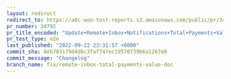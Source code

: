```yaml
---
layout: redirect
redirect_to: https://a8c-woo-test-reports.s3.amazonaws.com/public/pr/34792/e2e/index.html
pr_number: 34792
pr_title_encoded: "Update+Remote+Inbox+Notifications+Total+Payments+Value+documentation"
pr_test_type: e2e
last_published: "2022-09-22 23:31:57 +0000"
commit_sha: 8eb783179d4d8c3faf747ec19570739b6a1267e0
commit_message: "Changelog"
branch_name: fix/remote-inbox-total-payments-value-doc
---
```

